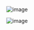 #

![image](https://github.com/jaejae87/React_basic.md/assets/129706762/15800eb8-534f-4be0-b056-a186121b70f2)


![image](https://github.com/jaejae87/React_basic.md/assets/129706762/8d261bf1-7f1c-4f6c-9a30-0fb3cc642bcd)
